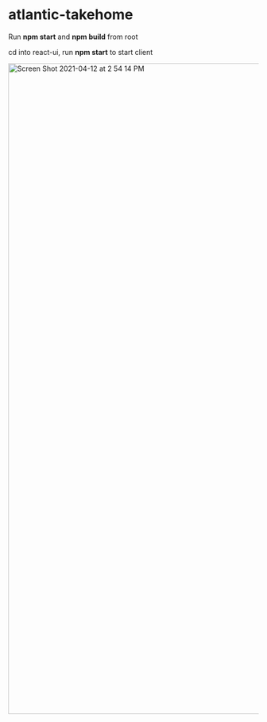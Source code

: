 # atlantic-takehome

Run **npm start** and **npm build** from root

cd into react-ui, run **npm start** to start client

<img width="1308" alt="Screen Shot 2021-04-12 at 2 54 14 PM" src="https://user-images.githubusercontent.com/5603945/114446259-07ecd900-9b9f-11eb-8735-083ae397d8de.png">
